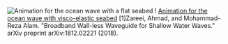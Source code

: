 ![Animation for the ocean wave with a flat seabed](https://github.com/KaiyuLi-1891/OceanWaveSimulation/blob/main/wave_flat.gif)
! [Animation for the ocean wave with visco-elastic seabed](https://github.com/KaiyuLi-1891/OceanWaveSimulation/blob/main/wave_ve4.gif)
[1]Zareei, Ahmad, and Mohammad-Reza Alam. "Broadband Wall-less Waveguide for Shallow Water Waves." arXiv preprint arXiv:1812.02221 (2018).
